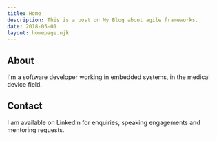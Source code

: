 ```yaml
---
title: Home
description: This is a post on My Blog about agile frameworks.
date: 2018-05-01
layout: homepage.njk
---
```

<!-- Filtered posts as part of template -->

<div class="section">
<h2 class="section-header">About</h2>
<p>I'm a software developer working in embedded systems, in the medical device field.</p>
</div>

<div class="section">
<h2 class="section-header">Contact</h2>
<p>I am available on LinkedIn for enquiries, speaking engagements and mentoring requests.</p>
</div>